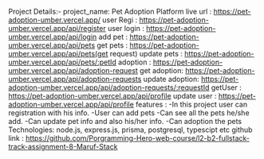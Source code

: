 Project Details:-
                    project_name: Pet Adoption Platform
                    live url    : https://pet-adoption-umber.vercel.app/
                    user Regi   : https://pet-adoption-umber.vercel.app/api/register
                    user login  : https://pet-adoption-umber.vercel.app/api/login
                    add pet     : https://pet-adoption-umber.vercel.app/api/pets
                    get pets    : https://pet-adoption-umber.vercel.app/api/pets(get request)
                    update pets : https://pet-adoption-umber.vercel.app/api/pets/:petId
                    adoption    : https://pet-adoption-umber.vercel.app/api/adoption-request
                    get adoption: https://pet-adoption-umber.vercel.app/api/adoption-requests
                    update adoption: https://pet-adoption-umber.vercel.app/api/adoption-requests/:requestId
                    getUser     : https://pet-adoption-umber.vercel.app/api/profile
                    update user : https://pet-adoption-umber.vercel.app/api/profile
                    features    : -In this project user can registration with his info.
                                  -User can add pets
                                  -Can see all the pets he/she add.
                                  -Can update pet info and also his/her info.
                                  -Can adoption the pets
                    Technologies: node.js, express.js, prisma, postgresql, typescipt etc
                    github link : https://github.com/Porgramming-Hero-web-course/l2-b2-fullstack-track-assignment-8-Maruf-Stack